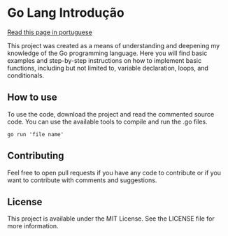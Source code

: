 # Go Lang Introdução

[Read this page in portuguese](https://github.com/elvisthermo/Go-Lang-Introducao/blob/main/README-pt.md)

This project was created as a means of understanding and deepening my knowledge of the Go programming language. Here you will find basic examples and step-by-step instructions on how to implement basic functions, including but not limited to, variable declaration, loops, and conditionals.

## How to use

To use the code, download the project and read the commented source code. You can use the available tools to compile and run the .go files.

```
go run 'file name'
```

## Contributing

Feel free to open pull requests if you have any code to contribute or if you want to contribute with comments and suggestions.

## License

This project is available under the MIT License. See the LICENSE file for more information.
